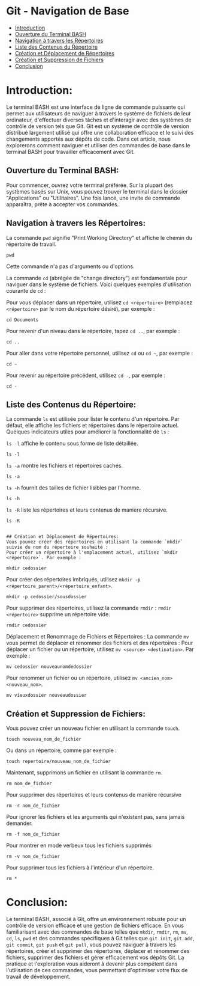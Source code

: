 # Git - Navigation de Base

- [Introduction](#introduction)
- [Ouverture du Terminal BASH](#ouverture-du-terminal-bash)
- [Navigation à travers les Répertoires](#navigation-à-travers-les-répertoires)
- [Liste des Contenus du Répertoire](#liste-des-contenus-du-répertoire)
- [Création et Déplacement de Répertoires](#création-et-déplacement-de-répertoires)
- [Création et Suppression de Fichiers](#création-et-suppression-de-fichiers)
- [Conclusion](#conclusion)

# Introduction:
Le terminal BASH est une interface de ligne de commande puissante qui permet aux utilisateurs de naviguer à travers le système de fichiers de leur ordinateur, d'effectuer diverses tâches et d'interagir avec des systèmes de contrôle de version tels que Git. Git est un système de contrôle de version distribué largement utilisé qui offre une collaboration efficace et le suivi des changements apportés aux dépôts de code. Dans cet article, nous explorerons comment naviguer et utiliser des commandes de base dans le terminal BASH pour travailler efficacement avec Git.

## Ouverture du Terminal BASH:
Pour commencer, ouvrez votre terminal préférée. Sur la plupart des systèmes basés sur Unix, vous pouvez trouver le terminal dans le dossier "Applications" ou "Utilitaires". Une fois lancé, une invite de commande apparaîtra, prête à accepter vos commandes.

## Navigation à travers les Répertoires:

La commande `pwd` signifie "Print Working Directory" et affiche le chemin du répertoire de travail.
```commandline
pwd
```
Cette commande n'a pas d'arguments ou d'options.

La commande `cd` (abrégée de "change directory") est fondamentale pour naviguer dans le système de fichiers. Voici quelques exemples d'utilisation courante de `cd` :

Pour vous déplacer dans un répertoire, utilisez `cd <répertoire>` (remplacez `<répertoire>` par le nom du répertoire désiré), par exemple :
```
cd Documents
```
Pour revenir d'un niveau dans le répertoire, tapez `cd ..`, par exemple :
```
cd ..
```
Pour aller dans votre répertoire personnel, utilisez `cd` ou `cd ~`, par exemple :
```
cd ~
```
Pour revenir au répertoire précédent, utilisez `cd -`, par exemple :
```
cd -
```

## Liste des Contenus du Répertoire:
La commande `ls` est utilisée pour lister le contenu d'un répertoire. Par défaut, elle affiche les fichiers et répertoires dans le répertoire actuel. Quelques indicateurs utiles pour améliorer la fonctionnalité de `ls` :

`ls -l` affiche le contenu sous forme de liste détaillée.
```commandline
ls -l
```
`ls -a` montre les fichiers et répertoires cachés.
```commandline
ls -a
```
`ls -h` fournit des tailles de fichier lisibles par l'homme.
```commandline
ls -h
```
`ls -R` liste les répertoires et leurs contenus de manière récursive.
```commandline
ls -R


## Création et Déplacement de Répertoires:
Vous pouvez créer des répertoires en utilisant la commande `mkdir` suivie du nom du répertoire souhaité :
Pour créer un répertoire à l'emplacement actuel, utilisez `mkdir <répertoire>`. Par exemple :

mkdir cedossier
```
Pour créer des répertoires imbriqués, utilisez `mkdir -p <répertoire_parent>/<répertoire_enfant>`.
```commandline
mkdir -p cedossier/sousdossier
```
Pour supprimer des répertoires, utilisez la commande `rmdir` :
`rmdir <répertoire>` supprime un répertoire vide.
```commandline
rmdir cedossier
```

Déplacement et Renommage de Fichiers et Répertoires :
La commande `mv` vous permet de déplacer et renommer des fichiers et des répertoires :
Pour déplacer un fichier ou un répertoire, utilisez `mv <source> <destination>`. Par exemple :
```commandline
mv cedossier nouveaunomdedossier
```

Pour renommer un fichier ou un répertoire, utilisez `mv <ancien_nom> <nouveau_nom>`.
```commandline
mv vieuxdossier nouveaudossier
```

## Création et Suppression de Fichiers:
Vous pouvez créer un nouveau fichier en utilisant la commande `touch`.
```commandline
touch nouveau_nom_de_fichier
```
Ou dans un répertoire, comme par exemple :
```commandline
touch repertoire/nouveau_nom_de_fichier
```
Maintenant, supprimons un fichier en utilisant la commande `rm`.
```commandline
rm nom_de_fichier
```
Pour supprimer des répertoires et leurs contenus de manière récursive
```commandline
rm -r nom_de_fichier
```
Pour ignorer les fichiers et les arguments qui n'existent pas, sans jamais demander.
```commandline
rm -f nom_de_fichier
```
Pour montrer en mode verbeux tous les fichiers supprimés
```commandline
rm -v nom_de_fichier
```
Pour supprimer tous les fichiers à l'intérieur d'un répertoire.
```commandline
rm *
```
# Conclusion:
Le terminal BASH, associé à Git, offre un environnement robuste pour un contrôle de version efficace et une gestion de fichiers efficace. En vous familiarisant avec des commandes de base telles que `mkdir`, `rmdir`, `rm`, `mv`, `cd`, `ls`, `pwd` et des commandes spécifiques à Git telles que `git init`, `git add`, `git commit`, `git push` et `git pull`, vous pouvez naviguer à travers les répertoires, créer et supprimer des répertoires, déplacer et renommer des fichiers, supprimer des fichiers et gérer efficacement vos dépôts Git. La pratique et l'exploration vous aideront à devenir plus compétent dans l'utilisation de ces commandes, vous permettant d'optimiser votre flux de travail de développement.

